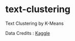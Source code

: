 # text-clustering
Text Clustering by K-Means

Data Credits : <a href = "https://www.kaggle.com/adelsondias/ted-talks-topic-models/notebook"> Kaggle </a>

